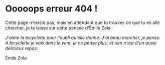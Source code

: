 # Ooooops erreur 404 !

Cette page n'existe pas, mais en attendant que tu trouves ce que tu es allé chercher, je te laisse sur cette pensée d'Émile Zola : 

*J'aime la bicyclette pour l'oubli qu'elle donne. J'ai beau marcher, je pense. A bicyclette je vais dans le vent, je ne pense plus, et rien n'est d'un aussi délicieux repos.*  

Émile Zola
